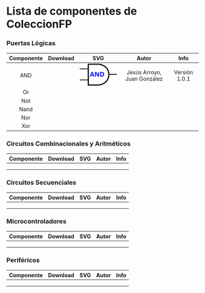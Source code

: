 # Lista de componentes de ColeccionFP

### Puertas Lógicas

| Componente | Download |                 SVG                 |            Autor            |     Info      |
| :--------: | :------: | :---------------------------------: | :-------------------------: | :-----------: |
|    AND     |          | ![](.\blocks\1-Puertas\svg\and.svg) | Jesús Arroyo, Juan González | Versión 1.0.1 |
|     Or     |          |                                     |                             |               |
|    Not     |          |                                     |                             |               |
|    Nand    |          |                                     |                             |               |
|    Nor     |          |                                     |                             |               |
|    Xor     |          |                                     |                             |               |

### Circuitos Combinacionales y Aritméticos

| Componente | Download | SVG  | Autor | Info |
| :--------: | :------: | :--: | :---: | :--: |
|            |          |      |       |      |
|            |          |      |       |      |
|            |          |      |       |      |

### Circuitos Secuenciales

| Componente | Download | SVG  | Autor | Info |
| :--------: | :------: | :--: | :---: | :--: |
|            |          |      |       |      |
|            |          |      |       |      |
|            |          |      |       |      |

### Microcontroladores

| Componente | Download | SVG  | Autor | Info |
| :--------: | :------: | :--: | :---: | :--: |
|            |          |      |       |      |
|            |          |      |       |      |
|            |          |      |       |      |

### Periféricos

| Componente | Download | SVG  | Autor | Info |
| :--------: | :------: | :--: | :---: | :--: |
|            |          |      |       |      |
|            |          |      |       |      |
|            |          |      |       |      |


